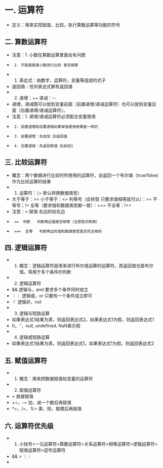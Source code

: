 # 一. 运算符
- 定义：用来实现赋值，比较，执行算数运算等功能的符号

## 二. 算数运算符

- 注意：1. 小数在算数运算里面会有问题
-      2. 不能直接拿小数进行比较 是否相等
- 1. 表达式：由数字，运算符，变量等组成的式子
-    返回值：任何表达式都有返回值
- 2. 递增：++     递减：--
-    递增，递减既可以放到变量前面（前置递增/递减运算符）也可以放到变量后面（后置递增/递减运算符）。
- 注意：1. 递增/递减运算符必须配合变量使用
-      2. 前置递增和后置递增如果单独使用效果是一样的
-      3. 前置递增：先自加 后返回值
-      4. 后置递增：先返回原值 后自加1

## 三. 比较运算符

- 概念：两个数据进行比较时所使用的运算符，会返回一个布尔值（true/false)作为比较运算的结果
- 1. 运算符：（= 默认转换数据类型）
-   大于等于：>=   小于等于：<=   判等号（会转型  只要求值相等就可以）：==   不等号；!= 全等（要求值和数据类型都一致）：=== 不全等：!==
- 注意：=  赋值   右边的给左边
-      ==  判断   判断两边值是否相等（注意隐式转换）
-      ===  全等   判断两边的值和数据类型是否完全相同

## 四. 逻辑运算符

- 1. 概念：逻辑运算符是用来进行布尔值运算的运算符，其返回值也是布尔值。常用于多个条件的判断
- 2. 逻辑运算符
- &&    逻辑与，and   要求多个条件同时成立
- ｜｜   逻辑或，or    只要有一个条件成立即可
- ！     逻辑非，not   
- 3. 逻辑与短路运算
- 如果表达式1结果为真，则返回表达式2。如果表达式1为假，则返回表达式1
- 0，‘’，null, undefined, NaN表示假
- 4. 逻辑或短路运算
- 如果表达式1结果为真，则返回表达式1。如果表达式1为假，则返回表达式2

## 五. 赋值运算符

- 1. 概念：用来把数据赋值给变量的运算符
- 2. 赋值运算符
-  =   直接赋值
-  +=，-=   加，减一个数后再赋值
-  *=，/=，%=   乘，除，取模后再赋值

## 六. 运算符优先级

- 1. 小括号>一元运算符>算数运算符>关系运算符>相等运算符>逻辑运算符>赋值运算符>逗号运算符
- && > ｜｜
- 
